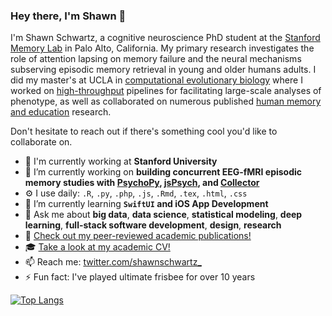### Hey there, I'm Shawn 👋

I'm Shawn Schwartz, a cognitive neuroscience PhD student at the [Stanford Memory Lab](https://memorylab.stanford.edu/) in Palo Alto, California. My primary research investigates the role of attention lapsing on memory failure and the neural mechanisms subserving episodic memory retrieval in young and older humans adults. I did my master's at UCLA in [computational evolutionary biology](https://michaelalfaro.github.io/alfaro-lab/) where I worked on [high-throughput](https://besjournals.onlinelibrary.wiley.com/doi/abs/10.1111/2041-210X.13712) pipelines for facilitating large-scale analyses of phenotype, as well as collaborated on numerous published [human memory and education](https://castel.psych.ucla.edu) research.

Don't hesitate to reach out if there's something cool you'd like to collaborate on.

- 🏢 I'm currently working at **Stanford University**
- 🔭 I’m currently working on **building concurrent EEG-fMRI episodic memory studies with [PsychoPy](https://github.com/psychopy/psychopy), [jsPsych](https://github.com/jspsych/jsPsych), and [Collector](https://github.com/gikeymarcia/Collector)**
- ⚙️ I use daily: `.R`, `.py`, `.php`, `.js`, `.Rmd`, `.tex`, `.html`, `.css`
- 🌱 I’m currently learning **`SwiftUI` and iOS App Development**
- 💬 Ask me about **big data**, **data science**, **statistical modeling**, **deep learning**, **full-stack software development**, **design**, **research**
- 🔬 [Check out my peer-reviewed academic publications!](https://scholar.google.com/citations?user=5HlFRxwAAAAJ)
- 🎓 [Take a look at my academic CV!](https://shawnschwartz.com/assets/vita/Shawn-T-Schwartz-CV.pdf)
- 📫 Reach me: [twitter.com/shawnschwartz_](https://twitter.com/shawnschwartz_)
- ⚡ Fun fact: I've played ultimate frisbee for over 10 years

[![Top Langs](https://github-readme-stats.vercel.app/api/top-langs/?username=shawntschwartz&langs_count=10&layout=compact)](https://github.com/anuraghazra/github-readme-stats)
